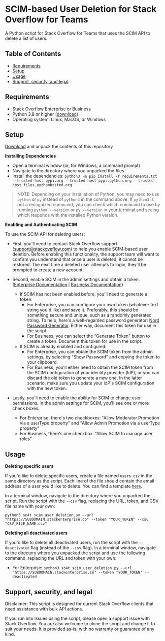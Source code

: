 # SCIM-based User Deletion for Stack Overflow for Teams
A Python script for Stack Overflow for Teams that uses the SCIM API to delete a list of users.

## Table of Contents
* [Requirements](https://github.com/jklick-so/so4t_scim_user_deletion?tab=readme-ov-file#requirements)
* [Setup](https://github.com/jklick-so/so4t_scim_user_deletion?tab=readme-ov-file#setup)
* [Usage](https://github.com/jklick-so/so4t_scim_user_deletion?tab=readme-ov-file#usage)
* [Support, security, and legal](https://github.com/jklick-so/so4t_scim_user_deletion?tab=readme-ov-file#support-security-and-legal)


## Requirements
* Stack Overflow Enterprise or Business
* Python 3.8 or higher ([download](https://www.python.org/downloads/))
* Operating system: Linux, MacOS, or Windows

## Setup

[Download](https://github.com/jklick-so/so4t_scim_user_deletion/archive/refs/heads/main.zip) and unpack the contents of this repository

**Installing Dependencies**

* Open a terminal window (or, for Windows, a command prompt)
* Navigate to the directory where you unpacked the files
* Install the dependencies: `python3 -m pip install -r requirements.txt --trusted-host pypi.org --trusted-host pypi.python.org --trusted-host files.pythonhosted.org`

> NOTE: Depending on your installation of Python, you may need to use `python` or `py` instead of `python3` in the command above. If `python3` is not a recognized command, you can check which command to use by running `python --version` or `py --version` in your terminal and seeing which responds with the installed Python version.

**Enabling and Authenticating SCIM**

To use the SCIM API for deleting users:

* First, you'll need to contact Stack Overflow support (support@stackoveflow.com) to help you enable SCIM-based user deletion. Before enabling this functionality, the support team will want to confirm you understand that once a user is deleted, it cannot be restored. The next time a deleted user attempts to login, they'll be prompted to create a new account.

* Second, enable SCIM in the admin settings and obtain a token. ([Enterprise Documentation](https://support.stackenterprise.co/support/solutions/articles/22000236123-system-for-cross-domain-identity-management-scim-2-0-support) | [Business Documentation](https://stackoverflowteams.help/en/articles/4538506-automated-user-provisioning-scim-overview)) 
    * If SCIM has not been enabled before, you'll need to generate a token:
        * For Enterprise, you can configure your own token (whatever text string you'd like) and save it. Preferably, this should be something secure and unique, such as a randomly generated string. To help, here's a well-regarded password generator: [Nord Password Generator](https://nordpass.com/password-generator/). Either way, document this token for use in the script.
        * For Business, you can select the "Generate Token" button to create a token. Document this token for use in the script.
    * If SCIM is already enabled and configured:
        * For Enterprise, you can obtain the SCIM token from the admin settings, by selecting "Show Password" and copying the token to your clipboard.
        * For Business, you'll either need to obtain the SCIM token from the SCIM configuration of your identity provider (IdP), or you can discard the old token to generate a new one. In the latter scenario, make sure you update your IdP's SCIM configuration with the new token.

* Lastly, you'll need to enable the ability for SCIM to change user permissions. In the admin settings for SCIM, you'll see one or more check boxes:
    * For Enterprise, there's two checkboxes: "Allow Moderator Promotion via a userType property" and "Allow Admin Promotion via a userType property"
    * For Business, there's one checkbox: "Allow SCIM to manage user roles"

## Usage

**Deleting specific users**

If you'd like to delete specific users, create a file named `users.csv` in the same directory as the script. Each line of the file should contain the email address of a user you'd like to delete. You can find a template [here](https://github.com/jklick-so/so4t_scim_user_deletion/blob/main/Templates/users.csv).

In a terminal window, navigate to the directory where you unpacked the script. Run the script with the `--csv` flag, replacing the URL, token, and CSV file name with your own:

`python3 so4t_scim_user_deletion.py --url "https://SUBDOMAIN.stackenterprise.co" --token "YOUR_TOKEN" --csv "CSV_FILE_NAME.csv"`

**Deleting all deactivated users**

If you'd like to delete all deactivated users, run the script with the `--deactivated` flag (instead of the `--csv` flag). In a terminal window, navigate to the directory where you unpacked the script and use the following command, replacing the URL and token with your own:
* For Enterprise: `python3 so4t_scim_user_deletion.py --url "https://SUBDOMAIN.stackenterprise.co" --token "YOUR_TOKEN" --deactivated`


## Support, security, and legal
Disclaimer: This script is designed for current Stack Overflow clients that need assistance with bulk API actions. 

If you run into issues using the script, please open a support issue with Stack Overflow. You are also welcome to clone the script and change it to suit your needs. It is provided as-is, with no warranty or guarantee of any kind.
